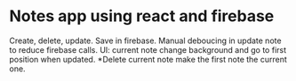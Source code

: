 # Notes app using react and firebase

Create, delete, update. 
Save in firebase. 
Manual deboucing in update note to reduce firebase calls. 
UI: current note change background and go to first position when updated. 
*Delete current note make the first note the current one. 
